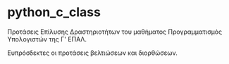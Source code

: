# python_c_class
Προτάσεις Επίλυσης Δραστηριοτήτων του μαθήματος Προγραμματισμός Υπολογιστών της Γ' ΕΠΑΛ.

Ευπρόσδεκτες οι προτάσεις βελτιώσεων και διορθώσεων.

